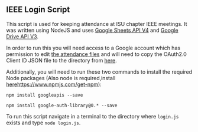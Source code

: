 ## IEEE Login Script

This script is used for keeping attendance at ISU chapter IEEE meetings. 
It was written using NodeJS and uses [Google Sheets API V4](https://developers.google.com/sheets/api/reference/rest/) and [Google Drive API V3](https://developers.google.com/drive/v3/reference/). 

In order to run this you will need access to a Google account which has permission to edit 
[the attendance files](https://drive.google.com/drive/u/1/folders/0B2RZchU2dvreZXd0SkpOOC16Slk) and will need to copy the OAuth2.0 Client ID JSON file to the directory from [here](https://console.developers.google.com/apis/credentials?project=silken-apex-192523).

Additionally, you will need to run these two commands to install the required Node packages (Also node is required,install [here]()https://www.npmjs.com/get-npm):

```npm install googleapis --save```

```npm install google-auth-library@0.* --save```

To run this script navigate in a terminal to the directory where ```login.js``` exists and type ```node login.js```.
